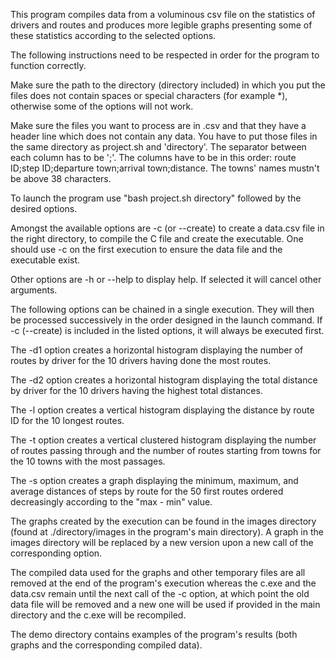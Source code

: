 This program compiles data from a voluminous csv file on the statistics of drivers and routes and produces more legible graphs presenting some of these statistics according to the selected options.

The following instructions need to be respected in order for the program to function correctly.

Make sure the path to the directory (directory included) in which you put the files does not contain spaces or special characters (for example *), otherwise some of the options will not work.

Make sure the files you want to process are in .csv and that they have a header line which does not contain any data. You have to put those files in the same directory as project.sh and 'directory'. The separator between each column has to be ';'. The columns have to be in this order: route ID;step ID;departure town;arrival town;distance.
The towns' names mustn't be above 38 characters.

To launch the program use "bash project.sh directory" followed by the desired options.

Amongst the available options are -c (or --create) to create a data.csv file in the right directory, to compile the C file and create the executable. One should use -c on the first execution to ensure the data file and the executable exist.

Other options are -h or --help to display help. If selected it will cancel other arguments. 

The following options can be chained in a single execution. They will then be processed successively in the order designed in the launch command. 
If -c (--create) is included in the listed options, it will always be executed first.

The -d1 option creates a horizontal histogram displaying the number of routes by driver for the 10 drivers having done the most routes.

The -d2 option creates a horizontal histogram displaying the total distance by driver for the 10 drivers having the highest total distances.

The -l option creates a vertical histogram displaying the distance by route ID for the 10 longest routes.

The -t option creates a vertical clustered histogram displaying the number of routes passing through and the number of routes starting from towns for the 10 towns with the most passages.

The -s option creates a graph displaying the minimum, maximum, and average distances of steps by route for the 50 first routes ordered decreasingly according to the "max - min" value.

The graphs created by the execution can be found in the images directory (found at ./directory/images in the program's main directory). 
A graph in the images directory will be replaced by a new version upon a new call of the corresponding option.

The compiled data used for the graphs and other temporary files are all removed at the end of the program's execution whereas the c.exe and the data.csv remain until the next call of the -c option, at which point the old data file will be removed and a new one will be used if provided in the main directory and the c.exe will be recompiled.

The demo directory contains examples of the program's results (both graphs and the corresponding compiled data).
